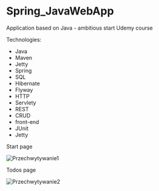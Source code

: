 # Spring_JavaWebApp

Application based on Java - ambitious start Udemy course

Technologies:
- Java 
- Maven 
- Jetty
- Spring
- SQL
- Hibernate
- Flyway
- HTTP
- Servlety
- REST
- CRUD
- front-end
- JUnit
- Jetty

Start page

![Przechwytywanie1](https://user-images.githubusercontent.com/64829285/104845452-e351cf80-58d5-11eb-9053-e3654f717a69.JPG)


Todos page

![Przechwytywanie2](https://user-images.githubusercontent.com/64829285/104845456-e77ded00-58d5-11eb-9472-531686d9a8c9.JPG)
